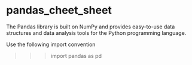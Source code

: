 # pandas_cheet_sheet

The Pandas library is built on NumPy and provides easy-to-use
data structures and data analysis tools for the Python
programming language.


Use the following import convention

>>> import pandas as pd
